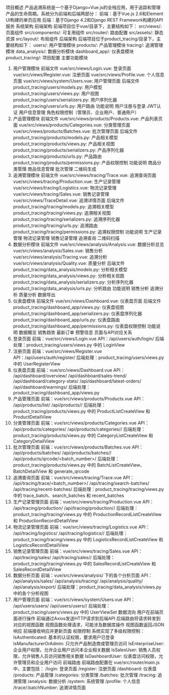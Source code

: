 项目概述
产品追溯系统是一个基于Django+Vue.js的全栈应用，用于追踪和管理产品的生命周期。系统分为前端和后端两部分：
前端：基于Vue.js 2.6和Element UI构建的单页应用
后端：基于Django 4.2和Django REST Framework构建的API服务
系统架构
前端架构
前端项目位于vue/目录下，主要结构如下：
src/views/: 页面组件
src/components/: 可复用组件
src/router/: 路由配置
src/assets/: 静态资源
src/layout/: 布局组件
后端架构
后端项目位于product_tracing/目录下，主要结构如下：
users/: 用户管理模块
products/: 产品管理模块
tracing/: 追溯管理模块
data_analysis/: 数据分析模块
dashboard_app/: 仪表盘模块
product_tracing/: 项目配置
主要功能模块
1. 用户管理模块
前端文件
vue/src/views/Login.vue: 登录页面
vue/src/views/Register.vue: 注册页面
vue/src/views/Profile.vue: 个人信息页面
vue/src/views/system/Users.vue: 用户管理页面
后端文件
product_tracing/users/models.py: 用户模型
product_tracing/users/views.py: 用户视图
product_tracing/users/serializers.py: 用户序列化器
product_tracing/users/urls.py: 用户路由
功能说明
用户注册与登录
JWT认证
用户信息管理
角色权限控制（管理员、企业用户、普通用户）
2. 产品管理模块
前端文件
vue/src/views/products/Products.vue: 产品列表页面
vue/src/views/products/Categories.vue: 分类管理页面
vue/src/views/products/Batches.vue: 批次管理页面
后端文件
product_tracing/products/models.py: 产品相关模型
product_tracing/products/views.py: 产品相关视图
product_tracing/products/serializers.py: 产品序列化器
product_tracing/products/urls.py: 产品路由
product_tracing/products/permissions.py: 产品权限控制
功能说明
商品分类管理
商品信息管理
批次管理
二维码生成
3. 追溯管理模块
前端文件
vue/src/views/tracing/Trace.vue: 追溯查询页面
vue/src/views/tracing/Production.vue: 生产记录管理
vue/src/views/tracing/Logistics.vue: 物流记录管理
vue/src/views/tracing/Sales.vue: 销售记录管理
vue/src/views/TraceDetail.vue: 追溯详情页面
后端文件
product_tracing/tracing/models.py: 追溯相关模型
product_tracing/tracing/views.py: 追溯相关视图
product_tracing/tracing/serializers.py: 追溯序列化器
product_tracing/tracing/urls.py: 追溯路由
product_tracing/tracing/permissions.py: 追溯权限控制
功能说明
生产记录管理
物流记录管理
销售记录管理
追溯查询
二维码扫描
4. 数据分析模块
前端文件
vue/src/views/analysis/Analysis.vue: 数据分析总览
vue/src/views/analysis/Sales.vue: 销售分析
vue/src/views/analysis/Tracing.vue: 追溯分析
vue/src/views/analysis/Quality.vue: 质量分析
后端文件
product_tracing/data_analysis/models.py: 分析相关模型
product_tracing/data_analysis/views.py: 分析相关视图
product_tracing/data_analysis/serializers.py: 分析序列化器
product_tracing/data_analysis/urls.py: 分析路由
功能说明
销售分析
追溯分析
质量分析
数据导出
5. 仪表盘模块
前端文件
vue/src/views/Dashboard.vue: 仪表盘页面
后端文件
product_tracing/dashboard_app/views.py: 仪表盘视图
product_tracing/dashboard_app/serializers.py: 仪表盘序列化器
product_tracing/dashboard_app/urls.py: 仪表盘路由
product_tracing/dashboard_app/permissions.py: 仪表盘权限控制
功能说明
数据概览
销售趋势
最新订单
预警信息
页面与API对应关系
1. 登录页面
前端：vue/src/views/Login.vue
API：/api/users/auth/login/
后端处理：product_tracing/users/views.py 中的 LoginView
2. 注册页面
前端：vue/src/views/Register.vue
API：/api/users/auth/register/
后端处理：product_tracing/users/views.py 中的 UserRegisterView
3. 仪表盘页面
前端：vue/src/views/Dashboard.vue
API：
/api/dashboard/overview/
/api/dashboard/sales-trend/
/api/dashboard/category-stats/
/api/dashboard/latest-orders/
/api/dashboard/warnings/
后端处理：product_tracing/dashboard_app/views.py
4. 产品管理页面
前端：vue/src/views/products/Products.vue
API：
/api/products/list/
/api/products/<id>/
后端处理：product_tracing/products/views.py 中的 ProductListCreateView 和 ProductDetailView
5. 分类管理页面
前端：vue/src/views/products/Categories.vue
API：
/api/products/categories/
/api/products/categories/<id>/
后端处理：product_tracing/products/views.py 中的 CategoryListCreateView 和 CategoryDetailView
6. 批次管理页面
前端：vue/src/views/products/Batches.vue
API：
/api/products/batches/
/api/products/batches/<id>/
/api/products/qrcode/<batch_number>/
后端处理：product_tracing/products/views.py 中的 BatchListCreateView、BatchDetailView 和 generate_qrcode
7. 追溯查询页面
前端：vue/src/views/tracing/Trace.vue
API：
/api/tracing/trace/<batch_number>/
/api/tracing/search-batches/
/api/tracing/recent-batches/
后端处理：product_tracing/tracing/views.py 中的 trace_batch、search_batches 和 recent_batches
8. 生产记录管理页面
前端：vue/src/views/tracing/Production.vue
API：
/api/tracing/production/
/api/tracing/production/<id>/
后端处理：product_tracing/tracing/views.py 中的 ProductionRecordListCreateView 和 ProductionRecordDetailView
9. 物流记录管理页面
前端：vue/src/views/tracing/Logistics.vue
API：
/api/tracing/logistics/
/api/tracing/logistics/<id>/
后端处理：product_tracing/tracing/views.py 中的 LogisticsRecordListCreateView 和 LogisticsRecordDetailView
10. 销售记录管理页面
前端：vue/src/views/tracing/Sales.vue
API：
/api/tracing/sales/
/api/tracing/sales/<id>/
后端处理：product_tracing/tracing/views.py 中的 SalesRecordListCreateView 和 SalesRecordDetailView
11. 数据分析页面
前端：vue/src/views/analysis/ 下的各个分析页面
API：
/api/analysis/sales/
/api/analysis/tracing/
/api/analysis/quality/
/api/analysis/export/
后端处理：product_tracing/data_analysis/views.py 中的各个分析视图
12. 用户管理页面
前端：vue/src/views/system/Users.vue
API：
/api/users/users/
/api/users/users/<id>/
后端处理：product_tracing/users/views.py 中的 UserViewSet
数据流向
用户在前端页面进行操作
前端通过Axios发送HTTP请求到后端API
后端路由将请求转发到对应的视图函数
视图函数处理请求，可能涉及数据库操作
视图函数返回JSON响应
前端接收响应并更新页面
权限控制
系统实现了多级权限控制：
IsAuthenticated: 基本的认证权限，要求用户已登录
IsManufacturerOrAdmin: 只允许产品制造商或管理员访问
IsEnterpriseUser: 企业用户权限，允许企业用户访问本企业相关数据
IsSalesUser: 销售人员权限，允许销售人员访问销售相关数据
IsDashboardUser: 仪表盘访问权限，允许管理员和企业用户访问
前端路由
前端路由配置在 vue/src/router/main.js 中，主要包括：
/login: 登录页面
/register: 注册页面
/dashboard: 仪表盘
/products: 产品管理
/categories: 分类管理
/batches: 批次管理
/tracing: 追溯管理
/analysis: 数据分析
/system: 系统管理
/profile: 个人信息
/trace/:batchNumber: 追溯详情页面